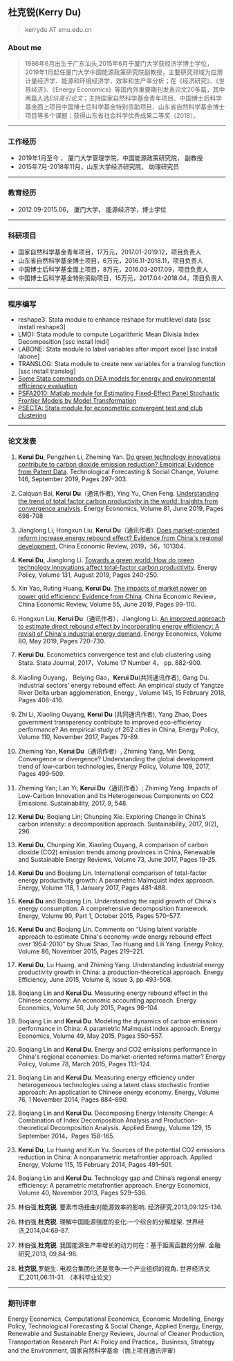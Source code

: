 ## 杜克锐(Kerry Du)

> kerrydu AT xmu.edu.cn

### About me
> 1986年6月出生于广东汕头,2015年6月于厦门大学获经济学博士学位，2019年1月起任厦门大学中国能源政策研究院副教授，主要研究领域为应用计量经济学、能源和环境经济学，效率和生产率分析；在《经济研究》、《世界经济》、《Energy Economics》等国内外重要期刊发表论文20多篇，其中两篇入选*ESI高引论文*；主持国家自然科学基金青年项目、中国博士后科学基金面上项目中国博士后科学基金特别资助项目、山东省自然科学基金博士项目等多个课题；获得山东省社会科学优秀成果二等奖（2018）。

---

### 工作经历

* 2019年1月至今 ， 厦门大学管理学院，中国能源政策研究院， 副教授
* 2015年7月-2018年11月，山东大学经济研究院， 助理研究员

---

### 教育经历
* 2012.09-2015.06， 厦门大学， 能源经济学，博士学位
---

### 科研项目

* 国家自然科学基金青年项目，17万元，2017.01-2019.12，项目负责人
* 山东省自然科学基金博士项目，6万元，2016.11-2018.11，项目负责人
* 中国博士后科学基金面上项目，8万元，2016.03-2017.09，项目负责人
* 中国博士后科学基金特别资助项目，15万元，2017.04-2018.04，项目负责人

---

### 程序编写

* reshape3: Stata  module to enhance reshape for multilevel data [ssc install reshape3]
*  LMDI: Stata module to compute Logarithmic Mean Divisia Index Decomposition [ssc install lmdi]
* LABONE: Stata module to label variables after import excel [ssc install labone]
* TRANSLOG: Stata module to create new variables for a translog function [ssc install translog]
* [Some Stata commands on DEA models for energy and environmental efficiency evaluation](https://gitee.com/kerrydu/STATA-DEA/tree/master)
* [PSFA2010: Matlab module for Estimating Fixed-Effect Panel Stochastic Frontier Models by Model Transformation](http://homepage.ntu.edu.tw/~wangh/Matlab_W&H_JoE(2010).zip)
* [PSECTA: Stata module for econometric convergent test and club clustering](https://sites.google.com/site/kerrydu2016/home/stata-files)

---

### 论文发表

1. **Kerui Du**, Pengzhen Li, Zheming Yan.  [Do green technology innovations contribute to carbon dioxide emission reduction? Empirical Evidence from Patent Data](https://linkinghub.elsevier.com/retrieve/pii/S0040162518306176). Technological Forecasting & Social Change, Volume 146, September 2019, Pages 297-303. 

1. Caiquan Bai, **Kerui Du**（通讯作者), Ying Yu, Chen Feng. [Understanding the trend of total factor carbon productivity in the world: Insights from convergence analysis](https://www.sciencedirect.com/science/article/pii/S0140988319301495). Energy Economics, Volume 81, June 2019, Pages 698-708

1. Jianglong Li, Hongxun Liu, **Kerui Du**（通讯作者). [Does market-oriented reform increase energy rebound effect? Evidence from China's regional development](https://www.sciencedirect.com/science/article/pii/S1043951X19300574), China Economic Review, 2019，56，101304.
1.  **Kerui Du**, Jianglong Li.  [Towards a green world: How do green technology innovations affect total-factor carbon productivity](https://www.sciencedirect.com/science/article/pii/S0301421519302824). Energy Policy, Volume 131, August 2019, Pages 240-250.
1.  Xin Yao,  Ruting Huang,  **Kerui Du**.  [The impacts of market power on power grid efficiency: Evidence from China](https://www.sciencedirect.com/science/article/pii/S1043951X19300239). China Economic Review，China Economic Review, Volume 55, June 2019, Pages 99-110.

1.  Hongxun Liu, **Kerui Du**（通讯作者），Jianglong Li. [An improved approach to estimate direct rebound effect by incorporating energy efficiency: A revisit of China's industrial energy demand](https://www.sciencedirect.com/science/article/pii/S0140988319300696). Energy Economics, Volume 80, May 2019, Pages 720-730.
1.	**Kerui Du**. Econometrics convergence test and club clustering using Stata. Stata Journal, 2017，Volume 17 Number 4， pp. 882-900.
2.  Xiaoling Ouyang， Beiying Gao，**Kerui Du**(共同通讯作者), Gang Du. Industrial sectors' energy rebound effect: An empirical study of Yangtze River Delta urban agglomeration, Energy , Volume 145, 15 February 2018, Pages 408-416.
1.	Zhi Li, Xiaoling Ouyang, **Kerui Du** (共同通讯作者), Yang Zhao, Does government transparency contribute to improved eco-efficiency performance? An empirical study of 262 cities in China, Energy Policy, Volume 110, November 2017, Pages 79-89. 
2.	Zheming Yan, **Kerui Du**（通讯作者）, Zhiming Yang, Min Deng, Convergence or divergence? Understanding the global development trend of low-carbon technologies, Energy Policy, Volume 109, 2017, Pages 499-509.
4.	Zheming Yan; Lan Yi; **Kerui Du**（通讯作者）; Zhiming Yang. Impacts of Low-Carbon Innovation and Its Heterogeneous Components on CO2 Emissions. Sustainability, 2017, 9, 548. 
5.	**Kerui Du**; Boqiang Lin; Chunping Xie. Exploring Change in China’s carbon intensity: a decomposition approach. Sustainability, 2017, 9(2), 296.
6.	**Kerui Du**, Chunping Xie, Xiaoling Ouyang, A comparison of carbon dioxide (CO2) emission trends among provinces in China, Renewable and Sustainable Energy Reviews, Volume 73, June 2017, Pages 19-25.
7.	**Kerui Du** and Boqiang Lin. International comparison of total-factor energy productivity growth: A parametric Malmquist index approach. Energy, Volume 118, 1 January 2017, Pages 481-488.
8.	**Kerui Du** and Boqiang Lin. Understanding the rapid growth of China's energy consumption: A comprehensive decomposition framework. Energy, Volume 90, Part 1, October 2015, Pages 570–577.
9.	**Kerui Du** and Boqiang Lin. Comments on “Using latent variable approach to estimate China's economy-wide energy rebound effect over 1954-2010” by Shuai Shao, Tao Huang and Lili Yang. Energy Policy, Volume 86, November 2015, Pages 219–221.
5.	**Kerui Du**, Lu Huang, and Zhiming Yang. Understanding industrial energy productivity growth in China: a production-theoretical approach. Energy Efficiency, June 2015, Volume 8, Issue 3, pp 493-508.
6.	Boqiang Lin and **Kerui Du**. Measuring energy rebound effect in the Chinese economy: An economic accounting approach. Energy Economics, Volume 50, July 2015, Pages 96–104.
7.	Boqiang Lin and **Kerui Du**. Modeling the dynamics of carbon emission performance in China: A parametric Malmquist index approach. Energy Economics, Volume 49, May 2015, Pages 550–557.
8.	Boqiang Lin and **Kerui Du**. Energy and CO2 emissions performance in China's regional economies: Do market-oriented reforms matter? Energy Policy, Volume 78, March 2015, Pages 113–124.
9.	Boqiang Lin and **Kerui Du**. Measuring energy efficiency under heterogeneous technologies using a latent class stochastic frontier approach: An application to Chinese energy economy. Energy, Volume 76, 1 November 2014, Pages 884–890.
10.	Boqiang Lin and **Kerui Du**. Decomposing Energy Intensity Change: A Combination of Index Decomposition Analysis and Production-theoretical Decomposition Analysis. Applied Energy, Volume 129, 15 September 2014，Pages 158-165.
11.	**Kerui Du**, Lu Huang and Kun Yu. Sources of the potential CO2 emissions reduction in China: A nonparametric metafrontier approach. Applied Energy, Volume 115, 15 February 2014, Pages 491–501.
12.	Boqiang Lin and **Kerui Du**. Technology gap and China’s regional energy efficiency: A parametric metafrontier approach. Energy Economics, Volume 40, November 2013, Pages 529–536.
1.	林伯强,**杜克锐**. 要素市场扭曲对能源效率的影响. 经济研究,2013,09:125-136.
2.	林伯强,**杜克锐**. 理解中国能源强度的变化:一个综合的分解框架. 世界经济,2014,04:69-87.
3.	林伯强,**杜克锐**. 我国能源生产率增长的动力何在：基于距离函数的分解. 金融研究,2013, 09,84-96.
1. **杜克锐**,罗能生. 电视台集团化还是竞争:一个产业组织的视角. 世界经济文汇,2011,06:11-31. （本科毕业论文）

---
### 期刊评审
Energy Economics, Computational Economics, Economic Modelling, Energy Policy, Technological Forecasting & Social Change, Applied Energy, Energy, Renewable and Sustainable Energy Reviews, Journal of Cleaner Production, Transportation Research Part A: Policy and Practice，Business, Strategy and the Environment, 国家自然科学基金（面上项目通讯评审） 
